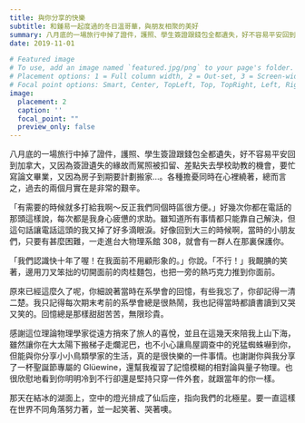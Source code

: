 ```yaml
---
title: 與你分享的快樂
subtitle: 和鍾易一起度過的冬日溫哥華，與朋友相聚的美好
summary: 八月底的一場旅行中掉了證件，護照、學生簽證跟錢包全都遺失，好不容易平安回到加拿大，又因為簽證...
date: 2019-11-01

# Featured image
# To use, add an image named `featured.jpg/png` to your page's folder.
# Placement options: 1 = Full column width, 2 = Out-set, 3 = Screen-width
# Focal point options: Smart, Center, TopLeft, Top, TopRight, Left, Right, BottomLeft, Bottom, BottomRight
image:
  placement: 2
  caption: ''
  focal_point: ""
  preview_only: false
---
```


八月底的一場旅行中掉了證件，護照、學生簽證跟錢包全都遺失，好不容易平安回到加拿大，又因為簽證遺失的緣故而駕照被扣留、差點失去學校助教的機會，要忙寫論文畢業，又因為房子到期要計劃搬家…。各種擔憂同時在心裡繞著，總而言之，過去的兩個月實在是非常的艱辛。

「有需要的時候就多打給我啊～反正我們同個時區很方便。」好幾次你都在電話的那頭這樣說，每次都是我身心疲憊的求助。雖知道所有事情都只能靠自己解決，但這句話讓電話這頭的我又掉了好多滴眼淚。好像回到大三的時候啊，當時的小朋友們，只要有甚麼困難，一走進台大物理系館 308，就會有一群人在那裏保護你。

「我們認識快十年了喔！在我面前不用顧形象的。」你說。「不行！」我靦腆的笑著，邊用刀叉笨拙的切開面前的肉桂麵包，也把一旁的熱巧克力推到你面前。

原來已經這麼久了呢，你細說著當時在系學會的回憶，有些我忘了，你卻記得一清二楚。我只記得每次期末考前的系學會總是很熱鬧，我也記得當時都讀書讀到又哭又笑的。回憶總是那樣甜甜苦苦，無限珍貴。

感謝這位理論物理學家從遠方捎來了旅人的喜悅，並且在這幾天來陪我上山下海，雖然讓你在大太陽下搬梯子走爛泥巴，也不小心讓鳥屋調查中的兇猛蜘蛛嚇到你，但能與你分享小小鳥類學家的生活，真的是很快樂的一件事情。也謝謝你與我分享了一杯聖誕節專屬的 Glüewine，還幫我複習了記憶模糊的相對論與量子物理。也很欣慰地看到你明明冷到不行卻還是堅持只穿一件外套，就跟當年的你一樣。

那天在結冰的湖面上，空中的燈光排成了仙后座，指向我們的北極星。要一直這樣在世界不同角落努力著，並一起笑著、哭著噢。